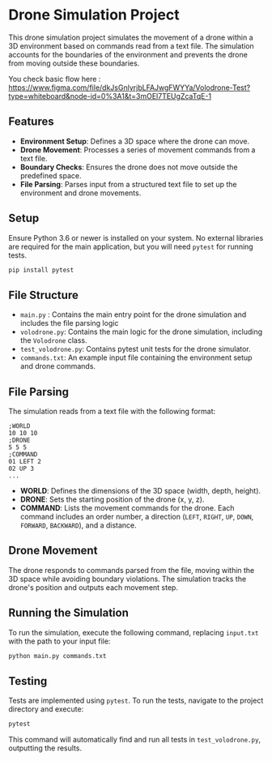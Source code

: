 
# Drone Simulation Project

This drone simulation project simulates the movement of a drone within a 3D environment based on commands read from a text file. The simulation accounts for the boundaries of the environment and prevents the drone from moving outside these boundaries.


You check basic flow here : https://www.figma.com/file/dkJsGnlyrjbLFAJwgFWYYa/Volodrone-Test?type=whiteboard&node-id=0%3A1&t=3mOEl7TEUgZcaTqE-1

## Features

- **Environment Setup**: Defines a 3D space where the drone can move.
- **Drone Movement**: Processes a series of movement commands from a text file.
- **Boundary Checks**: Ensures the drone does not move outside the predefined space.
- **File Parsing**: Parses input from a structured text file to set up the environment and drone movements.

## Setup

Ensure Python 3.6 or newer is installed on your system. No external libraries are required for the main application, but you will need `pytest` for running tests.

```bash
pip install pytest
```

## File Structure

- `main.py` : Contains the main entry point for the drone simulation and includes the file parsing logic
- `volodrone.py`: Contains the main logic for the drone simulation, including the `Volodrone` class.
- `test_volodrone.py`: Contains pytest unit tests for the drone simulator.
- `commands.txt`: An example input file containing the environment setup and drone commands.

## File Parsing

The simulation reads from a text file with the following format:

```
;WORLD
10 10 10
;DRONE
5 5 5
;COMMAND
01 LEFT 2
02 UP 3
...
```

- **WORLD**: Defines the dimensions of the 3D space (width, depth, height).
- **DRONE**: Sets the starting position of the drone (x, y, z).
- **COMMAND**: Lists the movement commands for the drone. Each command includes an order number, a direction (`LEFT`, `RIGHT`, `UP`, `DOWN`, `FORWARD`, `BACKWARD`), and a distance.

## Drone Movement

The drone responds to commands parsed from the file, moving within the 3D space while avoiding boundary violations. The simulation tracks the drone's position and outputs each movement step.

## Running the Simulation

To run the simulation, execute the following command, replacing `input.txt` with the path to your input file:

```bash
python main.py commands.txt
```

## Testing

Tests are implemented using `pytest`. To run the tests, navigate to the project directory and execute:

```bash
pytest
```

This command will automatically find and run all tests in `test_volodrone.py`, outputting the results.
